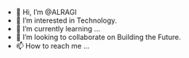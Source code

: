 - 👋 Hi, I’m @ALRAGI
- 👀 I’m interested in Technology. 
- 🌱 I’m currently learning ...
- 💞️ I’m looking to collaborate on Building the Future. 
- 📫 How to reach me ... 

<!---
ALRAGI1/ALRAGI1 is a ✨ special ✨ repository because its `README.md` (this file) appears on your GitHub profile.
You can click the Preview link to take a look at your changes.
--->
